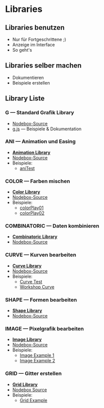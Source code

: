 # Libraries

## Libraries benutzen

- Nur für Fortgeschrittene ;)
- Anzeige im Interface
- So geht's

## Libraries selber machen

- Dokumentieren
- Beispiele erstellen

## Library Liste

### G — Standard Grafik Library
- [Nodebox-Source](https://nodebox.live/core/g)
- [g.js](https://g.js.org/) — Beispiele & Dokumentation

### ANI — Animation und Easing

- **[Animation Library](10-libraries-01-ani.md)** 
- [Nodebox-Source](https://nodebox.live/bitcraftlab/ani)
- Beispiele:
	- [aniTest](https://nodebox.live/bitcraftlab/aniTest)


### COLOR — Farben mischen

- **[Color Library](10-libraries-02-color.md)**
- [Nodebox-Source](https://nodebox.live/bitcraftlab/color)
- Beispiele:
	- [colorPlay01](https://nodebox.live/bitcraftlab/colorPlay01)
	- [colorPlay02](https://nodebox.live/bitcraftlab/colorPlay02)
 
### COMBINATORIC — Daten kombinieren

- **[Combinatoric Library](10-libraries-03-combinatoric.md)**
- [Nodebox-Source](https://nodebox.live/bitcraftlab/combinatoric)
 
### CURVE — Kurven bearbeiten

- **[Curve Library](10-libraries-04-curve.md)**
- [Nodebox-Source](https://nodebox.live/bitcraftlab/curve)
- Beispiele:
	- [Curve Test](https://nodebox.live/bitcraftlab/curveTest)
	- [Workshop Curve](https://nodebox.live/bitcraftlab/workshopCurve)

### SHAPE — Formen bearbeiten

- **[Shape Library](10-libraries-05-shape.md)**
- [Nodebox-Source](https://nodebox.live/bitcraftlab/shape)

### IMAGE — Pixelgrafik bearbeiten

- **[Image Library](10-libraries-06-image.md)**
- [Nodebox-Source](https://nodebox.live/bitcraftlab/image)
- Beispiele:
	- [Image Example 1](https://nodebox.live/bitcraftlab/imageExample01)
	- [Image Example 2](https://nodebox.live/bitcraftlab/imageExample02)

### GRID — Gitter erstellen

- **[Grid Library](10-libraries-07-grid.md)**
- [Nodebox Source](https://nodebox.live/bitcraftlab/grid)
- Beispiele:
	- [Grid Example](https://nodebox.live/bitcraftlab/gridExample01)


